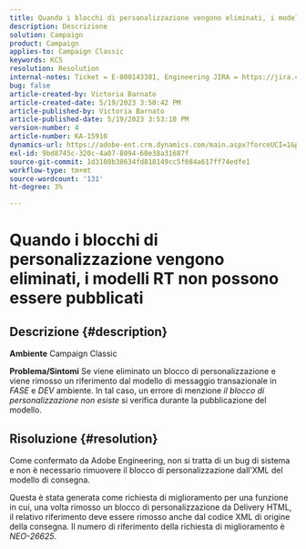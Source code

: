 ```yaml
---
title: Quando i blocchi di personalizzazione vengono eliminati, i modelli RT non possono essere pubblicati
description: Descrizione
solution: Campaign
product: Campaign
applies-to: Campaign Classic
keywords: KCS
resolution: Resolution
internal-notes: Ticket = E-000143381, Engineering JIRA = https://jira.corp.adobe.com/browse/NEO-26451 , Enhancement = https://jira.corp.adobe.com/browse/NEO-26451
bug: false
article-created-by: Victoria Barnato
article-created-date: 5/19/2023 3:50:42 PM
article-published-by: Victoria Barnato
article-published-date: 5/19/2023 3:53:10 PM
version-number: 4
article-number: KA-15910
dynamics-url: https://adobe-ent.crm.dynamics.com/main.aspx?forceUCI=1&pagetype=entityrecord&etn=knowledgearticle&id=fb24c1e2-5cf6-ed11-8848-6045bd0065b6
exl-id: 9bd8745c-320c-4a07-8094-60e38a31687f
source-git-commit: 1d3108b38634fd818149cc5f084a617ff74edfe1
workflow-type: tm+mt
source-wordcount: '131'
ht-degree: 3%

---
```


# Quando i blocchi di personalizzazione vengono eliminati, i modelli RT non possono essere pubblicati

## Descrizione {#description}

<b>Ambiente</b>
Campaign Classic


<b>Problema/Sintomi</b>
Se viene eliminato un blocco di personalizzazione e viene rimosso un riferimento dal modello di messaggio transazionale in *FASE* e *DEV* ambiente. In tal caso, un errore di menzione *il blocco di personalizzazione non esiste* si verifica durante la pubblicazione del modello.


## Risoluzione {#resolution}


Come confermato da Adobe Engineering, non si tratta di un bug di sistema e non è necessario rimuovere il blocco di personalizzazione dall’XML del modello di consegna.

Questa è stata generata come richiesta di miglioramento per una funzione in cui, una volta rimosso un blocco di personalizzazione da Delivery HTML, il relativo riferimento deve essere rimosso anche dal codice XML di origine della consegna. Il numero di riferimento della richiesta di miglioramento è *NEO-26625*.
